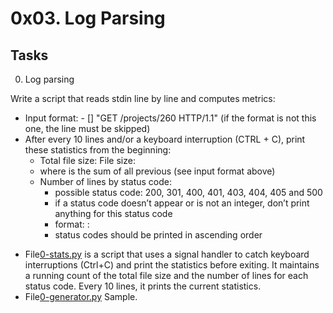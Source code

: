 # 0x03. Log Parsing

## Tasks
0. Log parsing

Write a script that reads stdin line by line and computes metrics:

- Input format: <IP Address> - [<date>] "GET /projects/260 HTTP/1.1" <status code> <file size> (if the format is not this one, the line must be skipped)
- After every 10 lines and/or a keyboard interruption (CTRL + C), print these statistics from the beginning:
  * Total file size: File size: <total size>
  * where <total size> is the sum of all previous <file size> (see input format above)
  * Number of lines by status code:
	* possible status code: 200, 301, 400, 401, 403, 404, 405 and 500
	* if a status code doesn’t appear or is not an integer, don’t print anything for this status code
	* format: <status code>: <number>
	* status codes should be printed in ascending order

* File[0-stats.py](0x03-log_parsing/0-stats.py) is a script that uses a signal handler to catch keyboard interruptions (Ctrl+C) and print the statistics before exiting. It maintains a running count of the total file size and the number of lines for each status code. Every 10 lines, it prints the current statistics.
* File[0-generator.py](0x03-log_parsing/0-generator.py) Sample.
